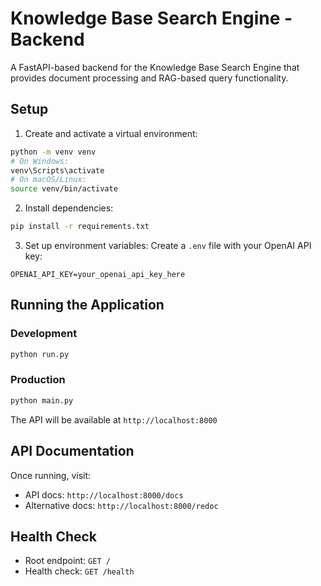 # Knowledge Base Search Engine - Backend

A FastAPI-based backend for the Knowledge Base Search Engine that provides document processing and RAG-based query functionality.

## Setup

1. Create and activate a virtual environment:
```bash
python -m venv venv
# On Windows:
venv\Scripts\activate
# On macOS/Linux:
source venv/bin/activate
```

2. Install dependencies:
```bash
pip install -r requirements.txt
```

3. Set up environment variables:
Create a `.env` file with your OpenAI API key:
```
OPENAI_API_KEY=your_openai_api_key_here
```

## Running the Application

### Development
```bash
python run.py
```

### Production
```bash
python main.py
```

The API will be available at `http://localhost:8000`

## API Documentation

Once running, visit:
- API docs: `http://localhost:8000/docs`
- Alternative docs: `http://localhost:8000/redoc`

## Health Check

- Root endpoint: `GET /`
- Health check: `GET /health`